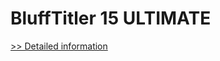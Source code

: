 # BluffTitler 15 ULTIMATE
[>> Detailed information](https://secure.shareit.com/shareit/product.html?productid=300748982&affiliateid=200057808)